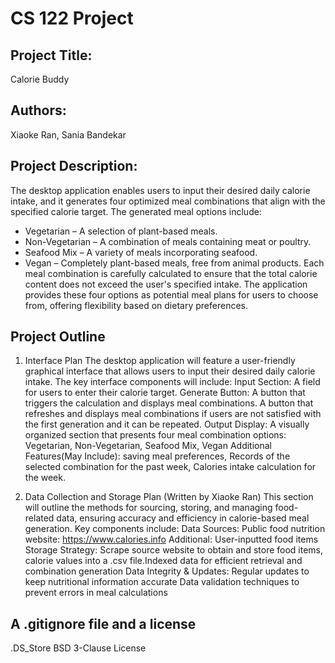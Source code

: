 # CS 122 Project

## Project Title:
Calorie Buddy

## Authors:
Xiaoke Ran, Sania Bandekar

## Project Description:
The desktop application enables users to input their desired daily calorie intake, and it generates four optimized meal combinations that align with the specified calorie target. The generated meal options include:
- Vegetarian – A selection of plant-based meals.
- Non-Vegetarian – A combination of meals containing meat or poultry.
- Seafood Mix – A variety of meals incorporating seafood.
- Vegan – Completely plant-based meals, free from animal products.
Each meal combination is carefully calculated to ensure that the total calorie content does not exceed the user's specified intake. The application provides these four options as potential meal plans for users to choose from, offering flexibility based on dietary preferences.
## Project Outline
1. Interface Plan
The desktop application will feature a user-friendly graphical interface that allows users to input their desired daily calorie intake. The key interface components will include:
Input Section: A field for users to enter their calorie target.
Generate Button: A button that triggers the calculation and displays meal combinations. A button that refreshes and displays meal combinations if users are not satisfied with the first generation and it can be repeated.
Output Display: A visually organized section that presents four meal combination options:
Vegetarian, Non-Vegetarian, Seafood Mix, Vegan
Additional Features(May Include): saving meal preferences, Records of the selected combination for the past week, Calories intake calculation for the week.

2. Data Collection and Storage Plan (Written by Xiaoke Ran)
This section will outline the methods for sourcing, storing, and managing food-related data, ensuring accuracy and efficiency in calorie-based meal generation. Key components include:
Data Sources:
Public food nutrition website: https://www.calories.info
Additional: User-inputted food items 
Storage Strategy:
Scrape source website to obtain and store food items, calorie values into a .csv file.Indexed data for efficient retrieval and combination generation
Data Integrity & Updates:
Regular updates to keep nutritional information accurate
Data validation techniques to prevent errors in meal calculations






## A .gitignore file and a license
.DS_Store 
BSD 3-Clause License


